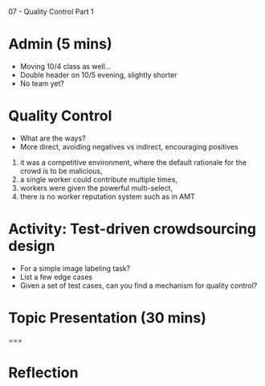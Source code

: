 07 - Quality Control Part 1

# Admin (5 mins)
- Moving 10/4 class as well...
- Double header on 10/5 evening, slightly shorter
- No team yet?

# Quality Control
- What are the ways?
- More direct, avoiding negatives vs indirect, encouraging positives

1) it was a competitive environment, where the default
rationale for the crowd is to be malicious, 
2) a single worker could contribute multiple times, 
3) workers were given the powerful multi-select, 
4) there is no worker reputation system such as in AMT

# Activity: Test-driven crowdsourcing design
- For a simple image labeling task?
- List a few edge cases
- Given a set of test cases, can you find a mechanism for quality control?

# Topic Presentation (30 mins)


===

# Reflection

